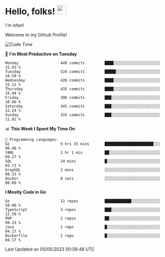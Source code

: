 # Hello, folks! <img src="https://raw.githubusercontent.com/MartinHeinz/MartinHeinz/master/wave.gif" width="30px" height="30px" />

I'm Isfan!

Welcome to my Github Profile!

<!--START_SECTION:waka-->
![Code Time](http://img.shields.io/badge/Code%20Time-2%2C566%20hrs%2042%20mins-blue)

📅 **I'm Most Productive on Tuesday** 

```text
Monday                   449 commits         ████░░░░░░░░░░░░░░░░░░░░░   15.93 % 
Tuesday                  524 commits         █████░░░░░░░░░░░░░░░░░░░░   18.59 % 
Wednesday                426 commits         ████░░░░░░░░░░░░░░░░░░░░░   15.12 % 
Thursday                 435 commits         ████░░░░░░░░░░░░░░░░░░░░░   15.44 % 
Friday                   306 commits         ███░░░░░░░░░░░░░░░░░░░░░░   10.86 % 
Saturday                 345 commits         ███░░░░░░░░░░░░░░░░░░░░░░   12.24 % 
Sunday                   333 commits         ███░░░░░░░░░░░░░░░░░░░░░░   11.82 % 
```


📊 **This Week I Spent My Time On** 

```text
💬 Programming Languages: 
Go                       9 hrs 33 mins       ██████████████████████░░░   86.48 % 
YAML                     1 hr 1 min          ██░░░░░░░░░░░░░░░░░░░░░░░   09.27 % 
SQL                      24 mins             █░░░░░░░░░░░░░░░░░░░░░░░░   03.73 % 
GraphQL                  2 mins              ░░░░░░░░░░░░░░░░░░░░░░░░░   00.33 % 
Docker                   0 secs              ░░░░░░░░░░░░░░░░░░░░░░░░░   00.09 % 
```

**I Mostly Code in Go** 

```text
Go                       12 repos            ████████████░░░░░░░░░░░░░   50.00 % 
TypeScript               3 repos             ███░░░░░░░░░░░░░░░░░░░░░░   12.50 % 
PHP                      2 repos             ██░░░░░░░░░░░░░░░░░░░░░░░   08.33 % 
Java                     1 repo              █░░░░░░░░░░░░░░░░░░░░░░░░   04.17 % 
Dockerfile               1 repo              █░░░░░░░░░░░░░░░░░░░░░░░░   04.17 % 
```




 Last Updated on 05/05/2023 00:56:48 UTC
<!--END_SECTION:waka-->

<!--
**isfanazha/isfanazha** is a ✨ _special_ ✨ repository because its `README.md` (this file) appears on your GitHub profile.

Here are some ideas to get you started:

- 🔭 I’m currently working on ...
- 🌱 I’m currently learning ...
- 👯 I’m looking to collaborate on ...
- 🤔 I’m looking for help with ...
- 💬 Ask me about ...
- 📫 How to reach me: ...
- 😄 Pronouns: ...
- ⚡ Fun fact: ...
-->

